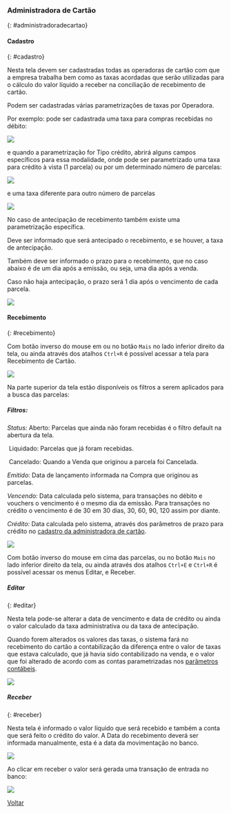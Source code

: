 ### Administradora de Cartão

{: #administradoradecartao}

#### Cadastro

{: #cadastro}

Nesta tela devem ser cadastradas todas as operadoras de cartão com que a empresa trabalha bem como as taxas acordadas que serão utilizadas para o cálculo do valor líquido a receber na conciliação de recebimento de cartão.

Podem ser cadastradas várias parametrizações de taxas por Operadora.

Por exemplo: pode ser cadastrada uma taxa para compras recebidas no débito:

![](images/financeiro_administradora_cartao_debito.jpg)

e quando a parametrização for Tipo crédito, abrirá alguns campos específicos para essa modalidade, onde pode ser parametrizado uma taxa para crédito à vista (1 parcela) ou por um determinado número de parcelas:

![](images/financeiro_administradora_cartao_creditoavista.jpg)

e uma taxa diferente para outro número de parcelas

![](images/financeiro_administradora_cartao_credito.jpg)

No caso de antecipação de recebimento também existe uma parametrização específica. 

Deve ser informado que será antecipado o recebimento, e se houver, a taxa de antecipação. 

Também deve ser informado o prazo para o recebimento, que no caso abaixo é de um dia após a emissão, ou seja, uma dia após a venda.

Caso não haja antecipação, o prazo será 1 dia após o vencimento de cada parcela.

![](images/financeiro_administradora_cartao_credito_antecipa.jpg)



#### Recebimento

{: #recebimento}

Com botão inverso do mouse em  ou no botão `Mais` no lado inferior direito da tela, ou ainda através dos atalhos  `Ctrl+R` é possível acessar a tela para Recebimento de Cartão.

![](images/financeiro_administradora_cartao_recebimento.jpg)



Na parte superior da tela estão disponíveis os filtros a serem aplicados para a busca das parcelas:



##### Filtros:

*Status:* Aberto: Parcelas que ainda não foram recebidas é o filtro default na abertura da tela.

​             Liquidado: Parcelas que já foram recebidas.

​              Cancelado: Quando a Venda que originou a parcela foi Cancelada.



*Emitido*: Data de lançamento informada na Compra que originou as parcelas.

*Vencendo:* Data calculada pelo sistema, para transações no débito e vouchers o vencimento  é o mesmo dia da emissão. Para transações no crédito o vencimento é de 30 em 30 dias, 30, 60, 90, 120 assim por diante.

*Crédito:* Data calculada pelo sistema, através dos parâmetros de prazo para crédito no [cadastro da administradora de cartão](financeiro_administradora_cartao.md#cadastro).



![](images/financeiro_administradora_cartao_recebimento1.jpg)



Com botão inverso do mouse em cima das parcelas,  ou no botão `Mais` no lado inferior direito da tela, ou ainda através dos atalhos  `Ctrl+E` e `Ctrl+R` é possível acessar os menus Editar, e Receber.

##### Editar

{: #editar}

Nesta tela pode-se alterar a data de vencimento e data de crédito ou ainda o  valor calculado da taxa administrativa ou da taxa de antecipação.

Quando forem alterados os valores das taxas, o sistema fará no recebimento do cartão a contabilização da diferença entre o valor de taxas que estava calculado, que já havia sido contabilizado na venda, e o valor que foi alterado de acordo com as contas parametrizadas nos [parâmetros contábeis](contabilidade_parametro_contabil_contas_receber.md).

![](images/financeiro_administradora_cartao_recebimento_editar.jpg)



##### Receber

{: #receber}

Nesta tela é informado o valor líquido que será recebido e também a conta que será feito o crédito do valor. A Data do recebimento deverá ser informada manualmente, esta é a data da movimentação no banco.

![](images/financeiro_administradora_cartao_recebimento2.jpg)



Ao clicar em receber o valor será gerada uma transação de entrada no banco:

![](images/financeiro_administradora_cartao_recebimento_banco.jpg)





[Voltar](financeiro.md#financeirocontasreceber)

